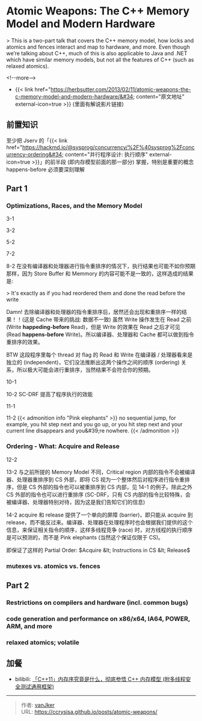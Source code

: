 # Atomic Weapons: The C&#43;&#43; Memory Model and Modern Hardware


&gt; This is a two-part talk that covers the C&#43;&#43; memory model, how locks and atomics and fences interact and map to hardware, and more. Even though we’re talking about C&#43;&#43;, much of this is also applicable to Java and .NET which have similar memory models, but not all the features of C&#43;&#43; (such as relaxed atomics).

&lt;!--more--&gt;

- {{&lt; link href=&#34;https://herbsutter.com/2013/02/11/atomic-weapons-the-c-memory-model-and-modern-hardware/&#34; content=&#34;原文地址&#34; external-icon=true &gt;}} (里面有解说影片链接)

## 前置知识

至少把 Jserv 的「{{&lt; link href=&#34;https://hackmd.io/@sysprog/concurrency/%2F%40sysprog%2Fconcurrency-ordering&#34; content=&#34;并行程序设计: 执行顺序&#34; external-icon=true &gt;}}」的前半段 (即内存模型前面的那一部分) 掌握，特别是重要的概念 happens-before 必须要深刻理解

## Part 1

### Optimizations, Races, and the Memory Model

3-1

3-2

5-2

7-2

8-2 
在没有编译器和处理器进行指令重排序的情况下，执行结果也可能不如你预期那样，因为 Store Buffer 和 Memmory 的内容可能不是一致的，这样造成的结果是:

&gt; It&#39;s exactly as if you had reordered them and done the read before the write

Damn! 去除编译器和处理器的指令重排序后，居然还会出现和重排序一样的结果！！(这是 Cache 带来的挑战: 数据不一致) 虽然 Write 操作发生在 Read 之前 (Write **happeding-before** Read)，但是 Write 的效果在 Read 之后才可见 (Read **happens-before** Write)。所以编译器、处理器和 Cache 都可以做到指令重排序的效果。

BTW 这段程序里每个 thread 对 flag 的 Read 和 Write 在编译器 / 处理器看来是独立的 (independent)，它们没法推断出这两个操作之间的顺序 (ordering) 关系，所以极大可能会进行重排序，当然结果不会符合你的预期。

10-1

10-2 SC-DRF 提高了程序执行的效能

11-1

11-2
{{&lt; admonition info &#34;Pink elephants&#34; &gt;}}
no sequential jump, for example, you hit step next and you go up, or you hit step next and your current line disappears and you\&#39;re nowhere.
{{&lt; /admonition &gt;}}

### Ordering - What: Acquire and Release

12-2

13-2 与之前所提的 Memory Model 不同，Critical region 内部的指令不会被编译器、处理器重排序到 CS 外部，即将 CS 视为一个整体然后对程序进行指令重排序，但是 CS 外部的指令也可以被重排序到 CS 内部，见 14-1 的例子。除此之外 CS 外部的指令也可以进行重排序 (SC-DRF，只有 CS 内部的指令比较特殊，会被编译器、处理器特别对待，因为这是我们告知它们的信息)

14-2 acquire 和 release 提供了一个单向的屏障 (barrier)，即只能从 acquire 到 release，而不能反过来。编译器、处理器在处理程序时也会根据我们提供的这个信息，来保证相关指令的顺序，这样多线程竞争 (race) 时，对方线程的执行顺序是可以预测的，而不是 Pink elephants (当然这个保证仅限于 CS)。

即保证了这样的 Partial Order: $Acquire &lt; Instructions in CS &lt; Release$

### mutexes vs. atomics vs. fences

## Part 2

### Restrictions on compilers and hardware (incl. common bugs)

### code generation and performance on x86/x64, IA64, POWER, ARM, and more

### relaxed atomics; volatile

## 加餐

- bilibili: [「C&#43;&#43;11」内存序究竟是什么，彻底参悟 C&#43;&#43; 内存模型 (附多线程安全测试通用框架)](https://www.bilibili.com/video/BV1Qy411q7Xq/)



---

> 作者: [vanJker](https://github.com/vanJker)  
> URL: https://ccrysisa.github.io/posts/atomic-weapons/  

